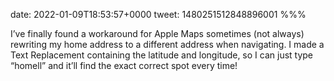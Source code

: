 date: 2022-01-09T18:53:57+0000
tweet: 1480251512848896001
%%%

I’ve finally found a workaround for Apple Maps sometimes (not always) rewriting my home address to a different address when navigating. I made a Text Replacement containing the latitude and longitude, so I can just type “homell” and it’ll find the exact correct spot every time!

